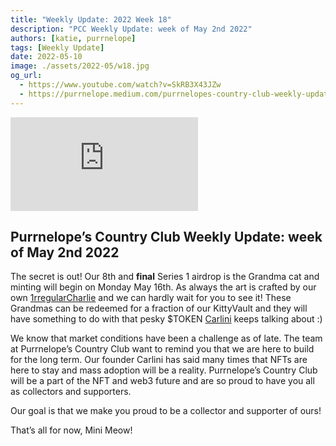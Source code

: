 ```yaml
---
title: "Weekly Update: 2022 Week 18"
description: "PCC Weekly Update: week of May 2nd 2022"
authors: [katie, purrnelope]
tags: [Weekly Update]
date: 2022-05-10
image: ./assets/2022-05/w18.jpg
og_url:
  - https://www.youtube.com/watch?v=SkRB3X43JZw
  - https://purrnelope.medium.com/purrnelopes-country-club-weekly-update-week-of-may-2nd-2022-7acd199afc4e
---
```


<iframe src="https://www.youtube.com/embed/SkRB3X43JZw" title="YouTube video player" frameborder="0" allow="accelerometer; autoplay; clipboard-write; encrypted-media; gyroscope; picture-in-picture" allowFullScreen></iframe>

<!--truncate-->

## Purrnelope’s Country Club Weekly Update: week of May 2nd 2022

The secret is out! Our 8th and **final** Series 1 airdrop is the Grandma cat and minting will begin on Monday May 16th. As always the art is crafted by our own [1rregularCharlie](https://twitter.com/swirlybolt) and we can hardly wait for you to see it! These Grandmas can be redeemed for a fraction of our KittyVault and they will have something to do with that pesky $TOKEN [Carlini](https://twitter.com/Carlini8N) keeps talking about :)

We know that market conditions have been a challenge as of late. The team at Purrnelope’s Country Club want to remind you that we are here to build for the long term. Our founder Carlini has said many times that NFTs are here to stay and mass adoption will be a reality. Purrnelope’s Country Club will be a part of the NFT and web3 future and are so proud to have you all as collectors and supporters.

Our goal is that we make you proud to be a collector and supporter of ours!

That’s all for now, Mini Meow!
